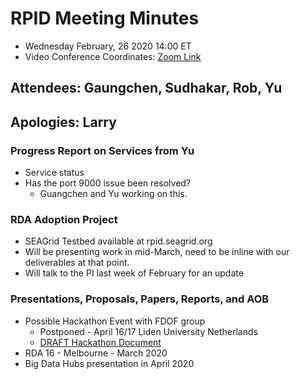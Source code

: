 # RPID Meeting Minutes
   * Wednesday February, 26 2020 14:00 ET 
   * Video Conference Coordinates: [Zoom Link](https://iu.zoom.us/my/rquick)
   
## Attendees: Gaungchen, Sudhakar, Rob, Yu
## Apologies: Larry
   
### Progress Report on Services from Yu
   * Service status
   * Has the port 9000 issue been resolved? 
      * Guangchen and Yu working on this. 
   
### RDA Adoption Project
   * SEAGrid Testbed available at rpid.seagrid.org
   * Will be presenting work in mid-March, need to be inline with our deliverables at that point. 
   * Will talk to the PI last week of February for an update
   
### Presentations, Proposals, Papers, Reports, and AOB
   * Possible Hackathon Event with FDOF group
      * Postponed - April 16/17 Liden University Netherlands
      * [DRAFT Hackathon Document](https://docs.google.com/document/d/1y8OXWTeDmJctbXNOv0N1Eekrx7JUB9TdtG0r2INkqIg/edit)
   * RDA 16 - Melbourne - March 2020
   * Big Data Hubs presentation in April 2020

